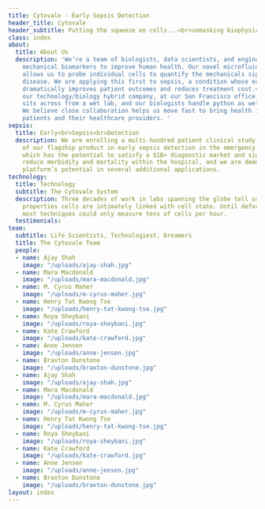 ```yaml
---
title: Cytovale - Early Sepsis Detection
header_title: Cytovale
header_subtitle: Putting the squeeze on cells...<br>unmasking biophysical markers
class: index
about:
  title: About Us
  description: 'We’re a team of biologists, data scientists, and engineers developing
    mechanical biomarkers to improve human health. Our novel microfluidic platform
    allows us to probe individual cells to quantify the mechanicals signatures of
    disease. We are applying this first to sepsis, a condition whose early detection
    dramatically improves patient outcomes and reduces treatment cost.<br><br>Reflecting
    our technology/biology hybrid company, at our San Francisco office the data team
    sits across from a wet lab, and our biologists handle python as well as pipettes.
    We believe close collaboration helps us move fast to bring health insights to
    patients and their healthcare providers. '
sepsis:
  title: Early<br>Sepsis<br>Detection
  description: We are enrolling a multi-hundred patient clinical study in support
    of our flagship product in early sepsis detection in the emergency department,
    which has the potential to satisfy a $1B+ diagnostic market and significantly
    reduce morbidity and mortality within the hospital, and we are demonstrating our
    platform’s potential in several additional applications.
technology:
  title: Technology
  subtitle: The Cytovale System
  description: Three decades of work in labs spanning the globe tell us that the biomechanical
    properties cells are intimately linked with cell state. Until deformability cytometry,
    most techniques could only measure tens of cells per hour.
  testimonials: 
team:
  subtitle: Life Scientists, Technologiest, Dreamers
  title: The Cytovale Team
  people:
  - name: Ajay Shah
    image: "/uploads/ajay-shah.jpg"
  - name: Mara Macdonald
    image: "/uploads/mara-macdonald.jpg"
  - name: M. Cyrus Maher
    image: "/uploads/m-cyrus-maher.jpg"
  - name: Henry Tat Kwong Tse
    image: "/uploads/henry-tat-kwong-tse.jpg"
  - name: Roya Sheybani
    image: "/uploads/roya-sheybani.jpg"
  - name: Kate Crawford
    image: "/uploads/kate-crawford.jpg"
  - name: Anne Jensen
    image: "/uploads/anne-jensen.jpg"
  - name: Braxton Dunstone
    image: "/uploads/braxton-dunstone.jpg"
  - name: Ajay Shah
    image: "/uploads/ajay-shah.jpg"
  - name: Mara Macdonald
    image: "/uploads/mara-macdonald.jpg"
  - name: M. Cyrus Maher
    image: "/uploads/m-cyrus-maher.jpg"
  - name: Henry Tat Kwong Tse
    image: "/uploads/henry-tat-kwong-tse.jpg"
  - name: Roya Sheybani
    image: "/uploads/roya-sheybani.jpg"
  - name: Kate Crawford
    image: "/uploads/kate-crawford.jpg"
  - name: Anne Jensen
    image: "/uploads/anne-jensen.jpg"
  - name: Braxton Dunstone
    image: "/uploads/braxton-dunstone.jpg"
layout: index
---
```


